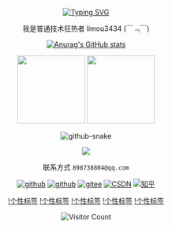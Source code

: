 <div id="title" align=center>
  
  [![Typing SVG](https://readme-typing-svg.herokuapp.com?font=Edu+AU+VIC+WA+NT+Hand&weight=500&size=25&pause=1000&color=7351B6CD&center=true&random=true&width=435&lines=limou3434;welcome+your+visit)](https://git.io/typing-svg)
  
  <p>我是普通技术狂热者 limou3434 (￣﹃￣)</p>
  
  [![Anurag's GitHub stats](https://github-readme-stats.vercel.app/api?username=limou3434&show_icons=true&theme=tokyonight)](https://github.com/anuraghazra/github-readme-stats)

  <img
  align=""
  height="137px"
  src="https://github-readme-stats.vercel.app/api?username=limou3434&hide_title=true&hide_border=true&show_icons=true&include_all_commits=true&line_height=21&bg_color=0,EC6C6C,FFD479,FFFC79,73FA79&theme=graywhite&locale=cn"
  />
  <img
  align=""
  height="137px"
  src="https://github-readme-stats.vercel.app/api/top-langs/?username=limou3434&hide_title=true&hide_border=true&layout=compact&bg_color=0,73FA79,73FDFF,D783FF&theme=graywhite&locale=cn"
  />

  <picture>
    <source media="(prefers-color-scheme: dark)" srcset="https://raw.githubusercontent.com/limou3434/limou3434/93c0500586395e0610dce74c5f77c73bbb360022/github-contribution-grid-snake-dark.svg" />
    <source media="(prefers-color-scheme: light)" srcset="https://raw.githubusercontent.com/limou3434/limou3434/93c0500586395e0610dce74c5f77c73bbb360022/github-contribution-grid-snake.svg" />
    <img alt="github-snake" src="github-snake.svg" />
  </picture>
  
  <p align="center">
    <a href="https://skillicons.dev">
      <img
        src="https://skillicons.dev/icons?i=markdown,latex,vscode,vim,neovim,c,cpp,go,java,python,nodejs,html,css,js,ts,vue,react,qt,cmake,spring,flask,nextjs,redis,mysql,mongodb,linux,ubuntu,git,docker,kubernetes"
      />
    </a>
  </p>

  联系方式 `898738804@qq.com`

  [![github](https://img.shields.io/badge/github-limou3434-red)](https://limou3434.github.io/work-blog-website/)
  [![github](https://img.shields.io/badge/github-limou3434-orange)](https://github.com/limou3434)
  [![gitee](https://img.shields.io/badge/gitee-limou3434-blue)](https://gitee.com/limou3434)
  [![CSDN](https://img.shields.io/badge/CSDN-limou3434-yellow)](https://blog.csdn.net/m0_73168361?spm=1000.2115.3001.5343)
  [![知乎](https://img.shields.io/badge/%E7%9F%A5%E4%B9%8E-limou3434-green)](https://www.zhihu.com/people/limou3434)
  
  [!个性标签](https://img.shields.io/badge/技术狂热者-purple)
  [!个性标签](https://img.shields.io/badge/微企创业者-red) 
  [!个性标签](https://img.shields.io/badge/色彩设计者-blue)
  [!个性标签](https://img.shields.io/badge/香水研究者-cyan)
  [!个性标签](https://img.shields.io/badge/摄影爱好者-orange)
  
  ![Visitor Count](https://profile-counter.glitch.me/limou3434/count.svg)
  
</div>

